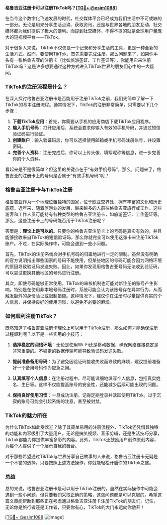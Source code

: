 **格鲁吉亚注册卡可以注册TikTok吗？[[TG💪+ @esim1088](https://t.me/s/esim1088)]**

在当今这个数字化飞速发展的时代，社交媒体平台已经成为我们生活中不可或缺的一部分。无论是用来分享生活点滴、获取资讯，还是与世界各地的朋友互动，社交媒体都为我们提供了极大的便利。而提到社交媒体，不得不提的就是全球用户量庞大的短视频平台——TikTok。

对于很多人来说，TikTok不仅仅是一个记录和分享生活的工具，更是一种全新的生活方式。然而，要使用TikTok，首先需要完成注册。那么问题来了，如果你手头有一张格鲁吉亚的注册卡（比如旅游签证、工作签证等），你能用它来注册TikTok吗？这是许多想要通过这种方式进入TikTok世界的朋友们心中的一大疑问。

### TikTok的注册流程是什么？

在深入探讨格鲁吉亚注册卡是否能用于注册TikTok之前，我们先简单了解一下TikTok的基本注册流程。通常情况下，TikTok的注册非常简单，只需要以下几个步骤：

1. **下载TikTok应用**：首先，你需要从手机的应用商店下载TikTok应用程序。
2. **输入手机号码**：打开应用后，系统会要求你输入有效的手机号码，并通过短信验证码进行验证。
3. **创建账户**：输入验证码后，你可以选择使用邮箱或手机号码注册账号，并设置密码。
4. **完善个人资料**：注册完成后，你可以上传头像、填写昵称等信息，进一步完善你的个人资料。

看起来是不是很简单？但这里的关键点在于“有效手机号码”。那么，问题来了，格鲁吉亚的注册卡上的号码是否属于“有效手机号码”呢？

### 格鲁吉亚注册卡与TikTok注册

格鲁吉亚作为一个地理位置独特的国家，位于欧亚交界处，拥有丰富的文化和历史底蕴。近年来，随着旅游业的发展，越来越多的人前往格鲁吉亚旅行或工作。这些游客和工作人员可能持有各种类型的格鲁吉亚注册卡，如旅游签证、工作签证等。那么，这些注册卡上的号码能否用于TikTok注册呢？

答案是：**理论上是可以的**。只要你的格鲁吉亚注册卡上的号码是真实有效的，并且能够接收来自TikTok的短信验证码，那么你就完全可以使用这张卡来注册TikTok账户。不过，在实际操作中，可能会遇到一些小问题。

首先，TikTok的注册系统会对手机号码的归属地进行一定的限制。虽然没有明确的官方说明指出哪些国家的号码不能使用，但某些地区的号码可能会因为网络环境的原因导致验证码发送失败。因此，如果你发现用格鲁吉亚号码无法收到验证码，可以尝试更换其他地区的号码进行注册。

其次，即使号码能够正常使用，TikTok的审核机制也可能对新注册的账号产生影响。特别是在使用非本地号码注册时，系统可能会认为该账号存在异常行为，从而触发额外的身份验证或限制措施。这种情况下，建议你在注册时尽量提供真实的个人信息，并保持良好的使用习惯，以避免不必要的麻烦。

### 如何顺利注册TikTok？

既然知道了格鲁吉亚注册卡理论上可以用于TikTok注册，那么如何才能确保注册过程顺利呢？以下是一些实用的小技巧：

1. **选择稳定的网络环境**：无论是使用Wi-Fi还是移动数据，确保网络连接稳定是非常重要的。不稳定的数据传输可能导致验证码发送失败。
   
2. **提前准备备用号码**：为了避免因验证码接收失败而导致的麻烦，建议提前准备好一个备用号码作为应急之用。

3. **认真填写个人信息**：在注册过程中，尽可能详细地填写个人信息，包括真实姓名、生日等。这样不仅能提高账号的安全性，还能减少后续可能出现的问题。

4. **保持良好使用习惯**：一旦成功注册，记得定期登录并活跃使用TikTok。过于沉寂的账号可能会引起系统的注意，甚至被封禁。

### TikTok的魅力所在

为什么TikTok如此受欢迎？除了其简单易用的注册流程外，TikTok还凭借其独特的功能和内容吸引了大量用户。无论是搞笑视频、音乐剪辑，还是生活技巧分享，TikTok都能为你提供丰富多彩的内容。此外，TikTok还鼓励用户创作原创内容，为每个人提供了一个展示自我的舞台。

对于那些希望通过TikTok与世界分享自己故事的人来说，格鲁吉亚注册卡无疑是一个不错的选择。只要按照上述方法操作，你就能轻松开启你的TikTok之旅。

### 总结

总的来说，格鲁吉亚注册卡是可以用于TikTok注册的。虽然在实际操作中可能会遇到一些小问题，但只要我们采取正确的策略，这些问题都是可以克服的。希望这篇文章能帮助到那些正在考虑通过格鲁吉亚注册卡注册TikTok的朋友们。记住，无论你是旅行者还是工作者，只要你有心，TikTok的大门永远向你敞开！

[[TG💪+ @esim1088](https://t.me/s/esim1088) ![Image](https://i.postimg.cc/4NQfJmqS/Snipaste-2025-05-13-00-14-12.png)]